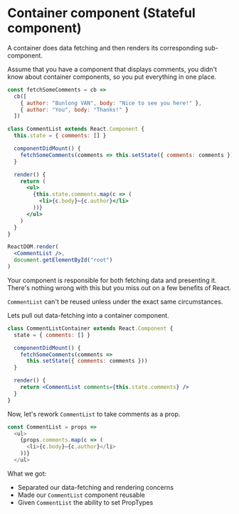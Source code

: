 # Container component (Stateful component)

A container does data fetching and then renders its corresponding sub-component.

Assume that you have a component that displays comments, you didn't know about container components, so you put everything in one place.

```jsx
const fetchSomeComments = cb =>
  cb([
    { author: "Bunlong VAN", body: "Nice to see you here!" },
    { author: "You", body: "Thanks!" }
  ])

class CommentList extends React.Component {
  this.state = { comments: [] }

  componentDidMount() {
    fetchSomeComments(comments => this.setState({ comments: comments }))
  }

  render() {
    return (
      <ul>
        {this.state.comments.map(c => (
          <li>{c.body}—{c.author}</li>
        ))}
      </ul>
    )
  }
}

ReactDOM.render(
  <CommentList />,
  document.getElementById("root")
)
```

Your component is responsible for both fetching data and presenting it. There's nothing wrong with this but you miss out on a few benefits of React.

`CommentList` can't be reused unless under the exact same circumstances.

Lets pull out data-fetching into a container component.

```jsx
class CommentListContainer extends React.Component {
  state = { comments: [] }

  componentDidMount() {
    fetchSomeComments(comments =>
      this.setState({ comments: comments }))
  }

  render() {
    return <CommentList comments={this.state.comments} />
  }
}
```

Now, let's rework `CommentList` to take comments as a prop.

```js
const CommentList = props =>
  <ul>
    {props.comments.map(c => (
      <li>{c.body}—{c.author}</li>
    ))}
  </ul>
```

What we got:
  * Separated our data-fetching and rendering concerns
  * Made our `CommentList` component reusable
  * Given `CommentList` the ability to set PropTypes
